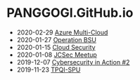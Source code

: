 # PANGGOGI.GitHub.io

+ 2020-02-29 [Azure Multi-Cloud](https://twitter.com/YaiPangGoGii/status/1244907220527017984)
+ 2020-01-27 [Operation BSU](https://twitter.com/YaiPangGoGii/status/1221674640289873920)
+ 2020-01-15 [Cloud Security](https://twitter.com/YaiPangGoGii/status/1217451916214423552)
+ 2020-01-08 [JCSec Meetup](https://twitter.com/YaiPangGoGii/status/1214836857608888320)
+ 2019-12-07 [Cybersecurity in Action #2](https://twitter.com/YaiPangGoGii/status/1203350194382725120)
+ 2019-11-23 [TPQI-SPU](https://twitter.com/YaiPangGoGii/status/1198256850489114625)

